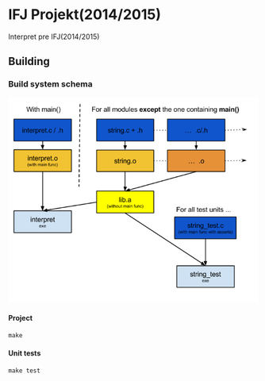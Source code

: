 # IFJ Projekt(2014/2015)

Interpret pre IFJ(2014/2015)

## Building

### Build system schema

![](https://github.com/Dasio/IFJ/raw/master/docs/modular_schema.png)

#### Project
    make

#### Unit tests
    make test

